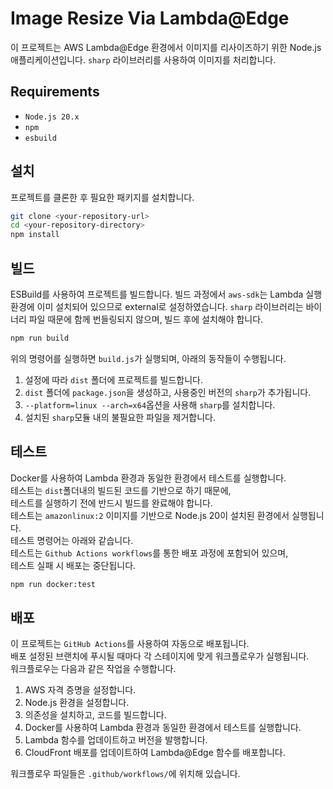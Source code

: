 # Image Resize Via Lambda@Edge

이 프로젝트는 AWS Lambda@Edge 환경에서 이미지를 리사이즈하기 위한 Node.js 애플리케이션입니다. `sharp` 라이브러리를 사용하여 이미지를 처리합니다.

## Requirements

- `Node.js 20.x`
- `npm`
- `esbuild`

## 설치

프로젝트를 클론한 후 필요한 패키지를 설치합니다.

```bash
git clone <your-repository-url>
cd <your-repository-directory>
npm install
```

## 빌드

ESBuild를 사용하여 프로젝트를 빌드합니다. 빌드 과정에서 `aws-sdk`는 Lambda 실행 환경에 이미 설치되어 있으므로 external로 설정하였습니다. `sharp` 라이브러리는 바이너리 파일 때문에 함께 번들링되지 않으며, 빌드 후에 설치해야 합니다.

```bash
npm run build
```

위의 명령어를 실행하면 `build.js`가 실행되며, 아래의 동작들이 수행됩니다.

1. 설정에 따라 `dist` 폴더에 프로젝트를 빌드합니다.
2. `dist` 폴더에 `package.json`을 생성하고, 사용중인 버전의 `sharp`가 추가됩니다.
3. `--platform=linux --arch=x64`옵션을 사용해 `sharp`를 설치합니다.
4. 설치된 `sharp`모듈 내의 불필요한 파일을 제거합니다.

## 테스트

Docker를 사용하여 Lambda 환경과 동일한 환경에서 테스트를 실행합니다. \
테스트는 `dist`폴더내의 빌드된 코드를 기반으로 하기 때문에, \
테스트를 실행하기 전에 반드시 빌드를 완료해야 합니다. \
테스트는 `amazonlinux:2` 이미지를 기반으로 Node.js 20이 설치된 환경에서 실행됩니다. \
테스트 명령어는 아래와 같습니다.\
테스트는 `Github Actions workflows`를 통한 배포 과정에 포함되어 있으며, \
테스트 실패 시 배포는 중단됩니다.

```bash
npm run docker:test
```

## 배포

이 프로젝트는 `GitHub Actions`를 사용하여 자동으로 배포됩니다.\
배포 설정된 브랜치에 푸시될 때마다 각 스테이지에 맞게 워크플로우가 실행됩니다.\
워크플로우는 다음과 같은 작업을 수행합니다.

1. AWS 자격 증명을 설정합니다.
2. Node.js 환경을 설정합니다.
3. 의존성을 설치하고, 코드를 빌드합니다.
4. Docker를 사용하여 Lambda 환경과 동일한 환경에서 테스트를 실행합니다.
5. Lambda 함수를 업데이트하고 버전을 발행합니다.
6. CloudFront 배포를 업데이트하여 Lambda@Edge 함수를 배포합니다.

워크플로우 파일들은 `.github/workflows/`에 위치해 있습니다.
